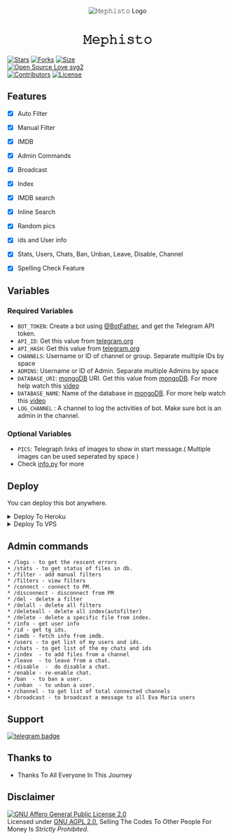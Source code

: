 <p align="center">
  <img src="Mephisto.jpg" alt="𝙼𝚎𝚙𝚑𝚒𝚜𝚝𝚘 Logo">
</p>
<h1 align="center">
  <b>𝙼𝚎𝚙𝚑𝚒𝚜𝚝𝚘</b>
</h1>


[![Stars](https://img.shields.io/github/stars/Judson-web/Mephisto?style=flat-square&color=yellow)](https://github.com/Judson-web/Mephisto/stargazers)
[![Forks](https://img.shields.io/github/forks/Judson-web/Mephisto?style=flat-square&color=orange)](https://github.com/Judson-web/Mephisto/fork)
[![Size](https://img.shields.io/github/repo-size/Judson-web/Mephisto?style=flat-square&color=green)](https://github.com/Judson-web/Mephisto/)   
[![Open Source Love svg2](https://badges.frapsoft.com/os/v2/open-source.svg?v=103)](https://github.com/Judson-web/Mephisto)   
[![Contributors](https://img.shields.io/github/contributors/Judson-web/Mephisto?style=flat-square&color=green)](https://github.com/Judson-web/Mephisto/graphs/contributors)
[![License](https://img.shields.io/badge/License-AGPL-blue)](https://github.com/Judson-web/Mephisto/blob/main/LICENSE)

## Features

- [x] Auto Filter
- [x] Manual Filter
- [x] IMDB
- [x] Admin Commands
- [x] Broadcast
- [x] Index
- [x] IMDB search
- [x] Inline Search
- [x] Random pics
- [x] ids and User info 
- [x] Stats, Users, Chats, Ban, Unban, Leave, Disable, Channel
- [x] Spelling Check Feature


## Variables

### Required Variables
* `BOT_TOKEN`: Create a bot using [@BotFather](https://telegram.dog/BotFather), and get the Telegram API token.
* `API_ID`: Get this value from [telegram.org](https://my.telegram.org/apps)
* `API_HASH`: Get this value from [telegram.org](https://my.telegram.org/apps)
* `CHANNELS`: Username or ID of channel or group. Separate multiple IDs by space
* `ADMINS`: Username or ID of Admin. Separate multiple Admins by space
* `DATABASE_URI`: [mongoDB](https://www.mongodb.com) URI. Get this value from [mongoDB](https://www.mongodb.com). For more help watch this [video](https://youtu.be/nj-lJfkgb6w)
* `DATABASE_NAME`: Name of the database in [mongoDB](https://www.mongodb.com). For more help watch this [video](https://youtu.be/nj-lJfkgb6w)
* `LOG_CHANNEL` : A channel to log the activities of bot. Make sure bot is an admin in the channel.
### Optional Variables
* `PICS`: Telegraph links of images to show in start message.( Multiple images can be used seperated by space )
* Check [info.py](https://github.com/Judson-web/Mephisto/blob/master/info.py) for more


## Deploy
You can deploy this bot anywhere.

<details><summary>Deploy To Heroku</summary>
<p>
<br>
<a href="https://heroku.com/deploy?template=https://github.com/Ramnareshpatel/Mephisto.git">
  <img src="https://www.herokucdn.com/deploy/button.svg" alt="Deploy">
</a>
</p>
</details>

<details><summary>Deploy To VPS</summary>
<p>
<pre>
git clone https://github.com/Judson-web/Mephisto
# Install Packages
pip3 install -r requirements.txt
Edit info.py with variables as given below then run bot
python3 bot.py
</pre>
</p>
</details>


## Admin commands
```
• /logs - to get the rescent errors
• /stats - to get status of files in db.
* /filter - add manual filters
* /filters - view filters
* /connect - connect to PM.
* /disconnect - disconnect from PM
* /del - delete a filter
* /delall - delete all filters
* /deleteall - delete all index(autofilter)
* /delete - delete a specific file from index.
* /info - get user info
* /id - get tg ids.
* /imdb - fetch info from imdb.
• /users - to get list of my users and ids.
• /chats - to get list of the my chats and ids 
• /index  - to add files from a channel
• /leave  - to leave from a chat.
• /disable  -  do disable a chat.
* /enable - re-enable chat.
• /ban  - to ban a user.
• /unban  - to unban a user.
• /channel - to get list of total connected channels
• /broadcast - to broadcast a message to all Eva Maria users
```
## Support
[![telegram badge](https://img.shields.io/badge/Telegram-Group-30302f?style=flat&logo=telegram)](https://t.me/STMbOTsUPPORTgROUP)

## Thanks to 

 - Thanks To All Everyone In This Journey

## Disclaimer
[![GNU Affero General Public License 2.0](https://www.gnu.org/graphics/agplv3-155x51.png)](https://www.gnu.org/licenses/agpl-3.0.en.html#header)    
Licensed under [GNU AGPL 2.0.](https://github.com/Judson-web/Mephisto/blob/master/LICENSE)
Selling The Codes To Other People For Money Is *Strictly Prohibited*.

